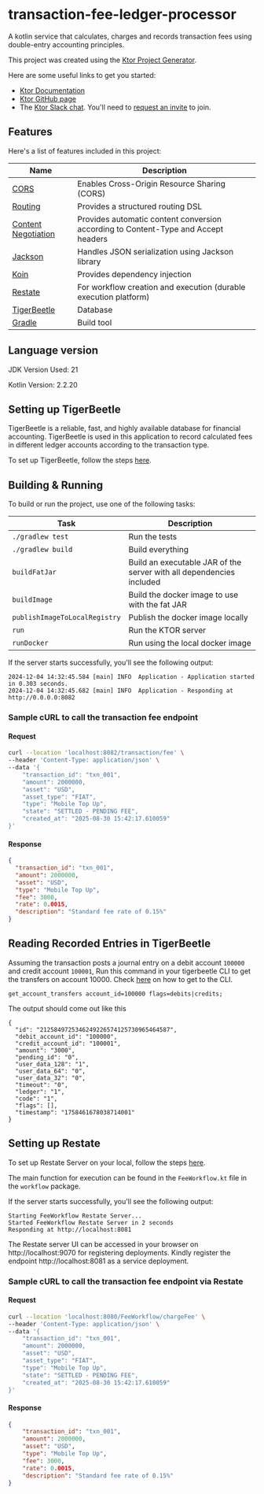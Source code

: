 # transaction-fee-ledger-processor

A kotlin service that calculates, charges and records transaction fees using double-entry accounting principles.

This project was created using the [Ktor Project Generator](https://start.ktor.io).

Here are some useful links to get you started:

- [Ktor Documentation](https://ktor.io/docs/home.html)
- [Ktor GitHub page](https://github.com/ktorio/ktor)
- The [Ktor Slack chat](https://app.slack.com/client/T09229ZC6/C0A974TJ9). You'll need
  to [request an invite](https://surveys.jetbrains.com/s3/kotlin-slack-sign-up) to join.

## Features

Here's a list of features included in this project:

| Name                                                               | Description                                                                        |
|--------------------------------------------------------------------|------------------------------------------------------------------------------------|
| [CORS](https://start.ktor.io/p/cors)                               | Enables Cross-Origin Resource Sharing (CORS)                                       |
| [Routing](https://start.ktor.io/p/routing)                         | Provides a structured routing DSL                                                  |
| [Content Negotiation](https://start.ktor.io/p/content-negotiation) | Provides automatic content conversion according to Content-Type and Accept headers |
| [Jackson](https://start.ktor.io/p/ktor-jackson)                    | Handles JSON serialization using Jackson library                                   |
| [Koin](https://start.ktor.io/p/koin)                               | Provides dependency injection                                                      |
| [Restate](https://restate.dev/)                                    | For workflow creation and execution (durable execution platform)                   |
| [TigerBeetle](https://tigerbeetle.com/)                            | Database                                                                           |
| [Gradle](https://gradle.org/)                                      | Build tool                                                                         |

## Language version

JDK Version Used: 21

Kotlin Version: 2.2.20

## Setting up TigerBeetle

TigerBeetle is a reliable, fast, and highly available database for financial accounting.
TigerBeetle is used in this application to record calculated fees in different ledger accounts according to the transaction type.

To set up TigerBeetle, follow the steps [here](https://docs.tigerbeetle.com/start/).

## Building & Running

To build or run the project, use one of the following tasks:

| Task                          | Description                                                          |
| -------------------------------|----------------------------------------------------------------------|
| `./gradlew test`              | Run the tests                                                        |
| `./gradlew build`             | Build everything                                                     |
| `buildFatJar`                 | Build an executable JAR of the server with all dependencies included |
| `buildImage`                  | Build the docker image to use with the fat JAR                       |
| `publishImageToLocalRegistry` | Publish the docker image locally                                     |
| `run`                         | Run the KTOR server                                                  |
| `runDocker`                   | Run using the local docker image                                     |

If the server starts successfully, you'll see the following output:

```
2024-12-04 14:32:45.584 [main] INFO  Application - Application started in 0.303 seconds.
2024-12-04 14:32:45.682 [main] INFO  Application - Responding at http://0.0.0.0:8082
```

### Sample cURL to call the transaction fee endpoint

#### Request
```bash
curl --location 'localhost:8082/transaction/fee' \
--header 'Content-Type: application/json' \
--data '{
    "transaction_id": "txn_001",
    "amount": 2000000,
    "asset": "USD",
    "asset_type": "FIAT",
    "type": "Mobile Top Up",
    "state": "SETTLED - PENDING FEE",
    "created_at": "2025-08-30 15:42:17.610059"
}'
```

#### Response
```json
{
  "transaction_id": "txn_001",
  "amount": 2000000,
  "asset": "USD",
  "type": "Mobile Top Up",
  "fee": 3000,
  "rate": 0.0015,
  "description": "Standard fee rate of 0.15%"
}
```

## Reading Recorded Entries in TigerBeetle

Assuming the transaction posts a journal entry on a debit account `100000` and credit account `100001`, Run this command in your tigerbeetle CLI to get the transfers on account 10000. Check [here](https://docs.tigerbeetle.com/start/) on how to get to the CLI.

```
get_account_transfers account_id=100000 flags=debits|credits;
```

The output should come out like this

```
{
  "id": "2125849725346249226574125730965464587",
  "debit_account_id": "100000",
  "credit_account_id": "100001",
  "amount": "3000",
  "pending_id": "0",
  "user_data_128": "1",
  "user_data_64": "0",
  "user_data_32": "0",
  "timeout": "0",
  "ledger": "1",
  "code": "1",
  "flags": [],
  "timestamp": "1758461678038714001"
}
```

## Setting up Restate

To set up Restate Server on your local, follow the steps [here](https://docs.restate.dev/quickstart).

The main function for execution can be found in the `FeeWorkflow.kt` file in the `workflow` package.

If the server starts successfully, you'll see the following output:

```
Starting FeeWorkflow Restate Server...
Started FeeWorkflow Restate Server in 2 seconds
Responding at http://localhost:8081
```

The Restate server UI can be accessed in your browser on http://localhost:9070 for registering deployments.
Kindly register the endpoint http://localhost:8081 as a service deployment.

### Sample cURL to call the transaction fee endpoint via Restate

#### Request
```bash
curl --location 'localhost:8080/FeeWorkflow/chargeFee' \
--header 'Content-Type: application/json' \
--data '{
    "transaction_id": "txn_001",
    "amount": 2000000,
    "asset": "USD",
    "asset_type": "FIAT",
    "type": "Mobile Top Up",
    "state": "SETTLED - PENDING FEE",
    "created_at": "2025-08-30 15:42:17.610059"
}'
```

#### Response
```json
{
    "transaction_id": "txn_001",
    "amount": 2000000,
    "asset": "USD",
    "type": "Mobile Top Up",
    "fee": 3000,
    "rate": 0.0015,
    "description": "Standard fee rate of 0.15%"
}
```
